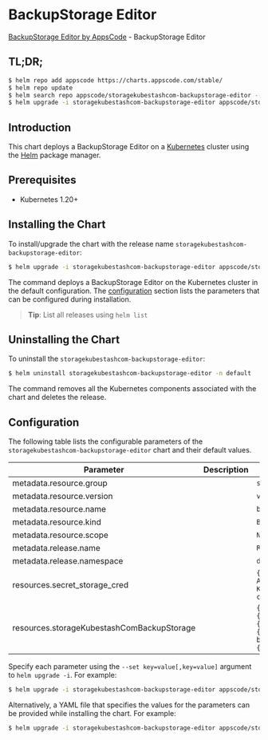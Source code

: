 # BackupStorage Editor

[BackupStorage Editor by AppsCode](https://appscode.com) - BackupStorage Editor

## TL;DR;

```bash
$ helm repo add appscode https://charts.appscode.com/stable/
$ helm repo update
$ helm search repo appscode/storagekubestashcom-backupstorage-editor --version=v0.20.0
$ helm upgrade -i storagekubestashcom-backupstorage-editor appscode/storagekubestashcom-backupstorage-editor -n default --create-namespace --version=v0.20.0
```

## Introduction

This chart deploys a BackupStorage Editor on a [Kubernetes](http://kubernetes.io) cluster using the [Helm](https://helm.sh) package manager.

## Prerequisites

- Kubernetes 1.20+

## Installing the Chart

To install/upgrade the chart with the release name `storagekubestashcom-backupstorage-editor`:

```bash
$ helm upgrade -i storagekubestashcom-backupstorage-editor appscode/storagekubestashcom-backupstorage-editor -n default --create-namespace --version=v0.20.0
```

The command deploys a BackupStorage Editor on the Kubernetes cluster in the default configuration. The [configuration](#configuration) section lists the parameters that can be configured during installation.

> **Tip**: List all releases using `helm list`

## Uninstalling the Chart

To uninstall the `storagekubestashcom-backupstorage-editor`:

```bash
$ helm uninstall storagekubestashcom-backupstorage-editor -n default
```

The command removes all the Kubernetes components associated with the chart and deletes the release.

## Configuration

The following table lists the configurable parameters of the `storagekubestashcom-backupstorage-editor` chart and their default values.

|                 Parameter                  | Description |                                                                                                                                                                                                      Default                                                                                                                                                                                                      |
|--------------------------------------------|-------------|-------------------------------------------------------------------------------------------------------------------------------------------------------------------------------------------------------------------------------------------------------------------------------------------------------------------------------------------------------------------------------------------------------------------|
| metadata.resource.group                    |             | <code>storage.kubestash.com</code>                                                                                                                                                                                                                                                                                                                                                                                |
| metadata.resource.version                  |             | <code>v1alpha1</code>                                                                                                                                                                                                                                                                                                                                                                                             |
| metadata.resource.name                     |             | <code>backupstorages</code>                                                                                                                                                                                                                                                                                                                                                                                       |
| metadata.resource.kind                     |             | <code>BackupStorage</code>                                                                                                                                                                                                                                                                                                                                                                                        |
| metadata.resource.scope                    |             | <code>Namespaced</code>                                                                                                                                                                                                                                                                                                                                                                                           |
| metadata.release.name                      |             | <code>RELEASE-NAME</code>                                                                                                                                                                                                                                                                                                                                                                                         |
| metadata.release.namespace                 |             | <code>default</code>                                                                                                                                                                                                                                                                                                                                                                                              |
| resources.secret_storage_cred              |             | <code>{"apiVersion":"v1","data":{"AWS_ACCESS_KEY_ID":"\u003cAWS Access Key ID\u003e","AWS_SECRET_ACCESS_KEY":"\u003cAWS Secret Access Key\u003e"},"kind":"Secret","metadata":{"name":"s3-storage-cred","namespace":""},"type":"Opaque"}</code>                                                                                                                                                                    |
| resources.storageKubestashComBackupStorage |             | <code>{"apiVersion":"storage.kubestash.com/v1alpha1","kind":"BackupStorage","metadata":{"name":"s3","namespace":"demo"},"spec":{"default":true,"deletionPolicy":"WipeOut","storage":{"provider":"s3","s3":{"bucket":"kubestash-demo","endpoint":"s3.amazonaws.com","prefix":"/kubestash-backup","region":"us-west-1","secretName":"s3-storage-cred"}},"usagePolicy":{"allowedNamespaces":{"from":"All"}}}}</code> |


Specify each parameter using the `--set key=value[,key=value]` argument to `helm upgrade -i`. For example:

```bash
$ helm upgrade -i storagekubestashcom-backupstorage-editor appscode/storagekubestashcom-backupstorage-editor -n default --create-namespace --version=v0.20.0 --set metadata.resource.group=storage.kubestash.com
```

Alternatively, a YAML file that specifies the values for the parameters can be provided while
installing the chart. For example:

```bash
$ helm upgrade -i storagekubestashcom-backupstorage-editor appscode/storagekubestashcom-backupstorage-editor -n default --create-namespace --version=v0.20.0 --values values.yaml
```
